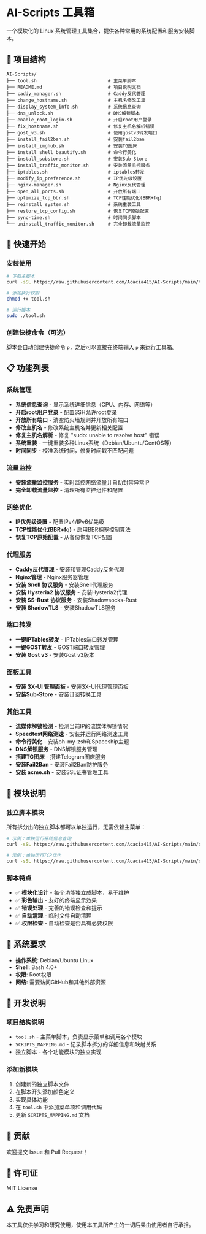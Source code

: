 # AI-Scripts 工具箱

一个模块化的 Linux 系统管理工具集合，提供各种常用的系统配置和服务安装脚本。

## 📁 项目结构

```
AI-Scripts/
├── tool.sh                          # 主菜单脚本
├── README.md                        # 项目说明文档
├── caddy_manager.sh                 # Caddy反代管理
├── change_hostname.sh               # 主机名修改工具
├── display_system_info.sh           # 系统信息查询
├── dns_unlock.sh                    # DNS解锁脚本
├── enable_root_login.sh             # 开启root用户登录
├── fix_hostname.sh                  # 修复主机名解析错误
├── gost_v3.sh                       # 使用gostv3转发端口
├── install_fail2ban.sh              # 安装fail2ban
├── install_imghub.sh                # 安装TG图床
├── install_shell_beautify.sh        # 命令行美化
├── install_substore.sh              # 安装Sub-Store
├── install_traffic_monitor.sh       # 安装流量监控服务
├── iptables.sh                      # iptables转发
├── modify_ip_preference.sh          # IP优先级设置
├── nginx-manager.sh                 # Nginx反代管理
├── open_all_ports.sh                # 开放所有端口
├── optimize_tcp_bbr.sh              # TCP性能优化(BBR+fq)
├── reinstall_system.sh              # 系统重装工具
├── restore_tcp_config.sh            # 恢复TCP原始配置
├── sync-time.sh                     # 时间同步脚本
└── uninstall_traffic_monitor.sh     # 完全卸载流量监控
```

## 🚀 快速开始

### 安装使用

```bash
# 下载主脚本
curl -sSL https://raw.githubusercontent.com/Acacia415/AI-Scripts/main/tool.sh -o tool.sh

# 添加执行权限
chmod +x tool.sh

# 运行脚本
sudo ./tool.sh
```

### 创建快捷命令（可选）

脚本会自动创建快捷命令 `p`，之后可以直接在终端输入 `p` 来运行工具箱。

## 📋 功能列表

### 系统管理
- **系统信息查询** - 显示系统详细信息（CPU、内存、网络等）
- **开启root用户登录** - 配置SSH允许root登录
- **开放所有端口** - 清空防火墙规则并开放所有端口
- **修改主机名** - 修改系统主机名并更新相关配置
- **修复主机名解析** - 修复 "sudo: unable to resolve host" 错误
- **系统重装** - 一键重装多种Linux系统（Debian/Ubuntu/CentOS等）
- **时间同步** - 校准系统时间，修复时间戳不匹配问题

### 流量监控
- **安装流量监控服务** - 实时监控网络流量并自动封禁异常IP
- **完全卸载流量监控** - 清理所有监控组件和配置

### 网络优化
- **IP优先级设置** - 配置IPv4/IPv6优先级
- **TCP性能优化(BBR+fq)** - 启用BBR拥塞控制算法
- **恢复TCP原始配置** - 从备份恢复TCP配置

### 代理服务
- **Caddy反代管理** - 安装和管理Caddy反向代理
- **Nginx管理** - Nginx服务器管理
- **安装 Snell 协议服务** - 安装Snell代理服务
- **安装 Hysteria2 协议服务** - 安装Hysteria2代理
- **安装 SS-Rust 协议服务** - 安装Shadowsocks-Rust
- **安装 ShadowTLS** - 安装ShadowTLS服务

### 端口转发
- **一键IPTables转发** - IPTables端口转发管理
- **一键GOST转发** - GOST端口转发管理
- **安装 Gost v3** - 安装Gost v3版本

### 面板工具
- **安装 3X-UI 管理面板** - 安装3X-UI代理管理面板
- **安装Sub-Store** - 安装订阅转换工具

### 其他工具
- **流媒体解锁检测** - 检测当前IP的流媒体解锁情况
- **Speedtest网络测速** - 安装并运行网络测速工具
- **命令行美化** - 安装oh-my-zsh和Spaceship主题
- **DNS解锁服务** - DNS解锁服务管理
- **搭建TG图床** - 搭建Telegram图床服务
- **安装Fail2Ban** - 安装Fail2Ban防护服务
- **安装 acme.sh** - 安装SSL证书管理工具

## 📖 模块说明

### 独立脚本模块

所有拆分出的独立脚本都可以单独运行，无需依赖主菜单：

```bash
# 示例：单独运行系统信息查询
curl -sSL https://raw.githubusercontent.com/Acacia415/AI-Scripts/main/display_system_info.sh | bash

# 示例：单独运行TCP优化
curl -sSL https://raw.githubusercontent.com/Acacia415/AI-Scripts/main/optimize_tcp_bbr.sh | bash
```

### 脚本特点

- ✅ **模块化设计** - 每个功能独立成脚本，易于维护
- ✅ **彩色输出** - 友好的终端显示效果
- ✅ **错误处理** - 完善的错误检查和提示
- ✅ **自动清理** - 临时文件自动清理
- ✅ **权限检查** - 自动检查是否具有必要权限

## 🔧 系统要求

- **操作系统**: Debian/Ubuntu Linux
- **Shell**: Bash 4.0+
- **权限**: Root权限
- **网络**: 需要访问GitHub和其他外部资源

## 📝 开发说明

### 项目结构说明

- `tool.sh` - 主菜单脚本，负责显示菜单和调用各个模块
- `SCRIPTS_MAPPING.md` - 记录脚本拆分的详细信息和映射关系
- 独立脚本 - 各个功能模块的独立实现

### 添加新模块

1. 创建新的独立脚本文件
2. 在脚本开头添加颜色定义
3. 实现具体功能
4. 在 `tool.sh` 中添加菜单项和调用代码
5. 更新 `SCRIPTS_MAPPING.md` 文档

## 🤝 贡献

欢迎提交 Issue 和 Pull Request！

## 📄 许可证

MIT License

## ⚠️ 免责声明

本工具仅供学习和研究使用，使用本工具所产生的一切后果由使用者自行承担。

